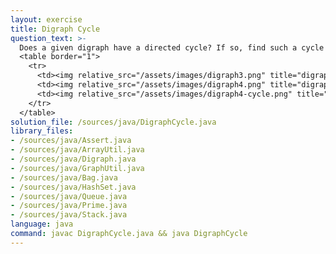 ```yaml
---
layout: exercise
title: Digraph Cycle
question_text: >-
  Does a given digraph have a directed cycle? If so, find such a cycle
  <table border="1">
    <tr>
      <td><img relative_src="/assets/images/digraph3.png" title="digraph3"></td>
      <td><img relative_src="/assets/images/digraph4.png" title="digraph4"></td>
      <td><img relative_src="/assets/images/digraph4-cycle.png" title="digraph4-cycle"></td>
    </tr>
  </table>
solution_file: /sources/java/DigraphCycle.java
library_files:
- /sources/java/Assert.java
- /sources/java/ArrayUtil.java
- /sources/java/Digraph.java
- /sources/java/GraphUtil.java
- /sources/java/Bag.java
- /sources/java/HashSet.java
- /sources/java/Queue.java
- /sources/java/Prime.java
- /sources/java/Stack.java
language: java
command: javac DigraphCycle.java && java DigraphCycle
---
```

